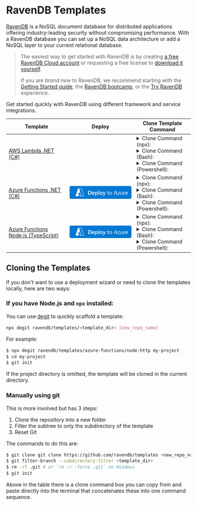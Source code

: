  # RavenDB Templates
 [RavenDB][cloud-signup] is a NoSQL document database for distributed applications offering industry-leading security without compromising performance. With a RavenDB database you can set up a NoSQL data architecture or add a NoSQL layer to your current relational database.

> The easiest way to get started with RavenDB is by creating [a free RavenDB Cloud account][cloud-signup] or requesting a free license to [download it yourself][download].
>
> If you are _brand new_ to RavenDB, we recommend starting with the [Getting Started guide][docs-get-started], the [RavenDB bootcamp][learn-bootcamp], or the [Try RavenDB][learn-demo] experience.

Get started quickly with RavenDB using different framework and service integrations.

| Template | Deploy | Clone Template Command |
| -------- | ------ | ---------------------- |
| [AWS Lambda .NET (C#)](aws-lambda/csharp-http) |  | <details><summary>Clone Command (npx):</summary> `npx degit ravendb/templates/aws-lambda/csharp-http my-project; cd my-project; git init`</details> <details><summary>Clone Command (Bash):</summary> `git clone https://github.com/ravendb/templates my-project; cd my-project; git filter-branch --subdirectory-filter aws-lambda/csharp-http; rm -rf .git; git init`</details> <details><summary>Clone Command (Powershell):</summary> `git clone https://github.com/ravendb/templates my-project; cd my-project; git filter-branch --subdirectory-filter aws-lambda/csharp-http; rm -r -force .git; git init`</details>|
| [Azure Functions .NET (C#)](azure-functions/csharp-http) | [![Deploy to Azure](https://raw.githubusercontent.com/Azure/azure-quickstart-templates/master/1-CONTRIBUTION-GUIDE/images/deploytoazure.svg?sanitize=true)](https://portal.azure.com/#create/Microsoft.Template/uri/https%3A%2F%2Fraw.githubusercontent.com%2Fravendb%2Ftemplates%2Fmain%2Fazure-functions%2Fcsharp-http%2Fazuredeploy.json) | <details><summary>Clone Command (npx):</summary> `npx degit ravendb/templates/azure-functions/csharp-http my-project; cd my-project; git init`</details> <details><summary>Clone Command (Bash):</summary> `git clone https://github.com/ravendb/templates my-project; cd my-project; git filter-branch --subdirectory-filter azure-functions/csharp-http; rm -rf .git; git init`</details> <details><summary>Clone Command (Powershell):</summary> `git clone https://github.com/ravendb/templates my-project; cd my-project; git filter-branch --subdirectory-filter azure-functions/csharp-http; rm -r -force .git; git init`</details>|
| [Azure Functions Node.js (TypeScript)](azure-functions/node-http) | [![Deploy to Azure](https://raw.githubusercontent.com/Azure/azure-quickstart-templates/master/1-CONTRIBUTION-GUIDE/images/deploytoazure.svg?sanitize=true)](https://portal.azure.com/#create/Microsoft.Template/uri/https%3A%2F%2Fraw.githubusercontent.com%2Fravendb%2Ftemplates%2Fmain%2Fazure-functions%2Fnode-http%2Fazuredeploy.json) | <details><summary>Clone Command (npx):</summary> `npx degit ravendb/templates/azure-functions/node-http my-project; cd my-project; git init`</details> <details><summary>Clone Command (Bash):</summary> `git clone https://github.com/ravendb/templates my-project; cd my-project; git filter-branch --subdirectory-filter azure-functions/node-http; rm -rf .git; git init`</details> <details><summary>Clone Command (Powershell):</summary> `git clone https://github.com/ravendb/templates my-project; cd my-project; git filter-branch --subdirectory-filter azure-functions/node-http; rm -r -force .git; git init`</details>|

## Cloning the Templates

If you don't want to use a deployment wizard or need to clone the templates locally, here are two ways:

### If you have Node.js and `npx` installed:

You can use [degit](https://github.com/Rich-Harris/degit) to quickly scaffold a template:

```sh
npx degit ravendb/templates/<template_dir> [new_repo_name]
```

For example:

```sh
$ npx degit ravendb/templates/azure-functions/node-http my-project
$ cd my-project
$ git init
```

If the project directory is omitted, the template will be cloned in the current directory.

### Manually using git

This is more involved but has 3 steps:

1. Clone the repository into a new folder
1. Filter the subtree to only the subdirectory of the template
1. Reset Git

The commands to do this are:

```sh
$ git clone git clone https://github.com/ravendb/templates <new_repo_name>
$ git filter-branch --subdirectory-filter <template_dir>
$ rm -rf .git # or `rm -r -force .git` on Windows
$ git init
```

Above in the table there is a clone command box you can copy from and paste directly into the terminal that concatenates these into one command sequence.

[cloud-signup]: https://cloud.ravendb.net?utm_source=github&utm_medium=web&utm_campaign=github_templates&utm_content=cloud_signup
[download]: https://ravendb.net/download?utm_source=github&utm_medium=web&utm_campaign=github_templates&utm_content=download
[docs-get-started]: https://ravendb.net/docs/article-page/csharp/start/getting-started?utm_source=github&utm_medium=web&utm_campaign=github_templates&utm_content=docs_get_started
[learn-bootcamp]: https://ravendb.net/learn/bootcamp?utm_source=github&utm_medium=web&utm_campaign=github_templates&utm_content=learn_bootcamp
[learn-demo]: https://demo.ravendb.net/?utm_source=github&utm_medium=web&utm_campaign=github_templates&utm_content=learn_demo